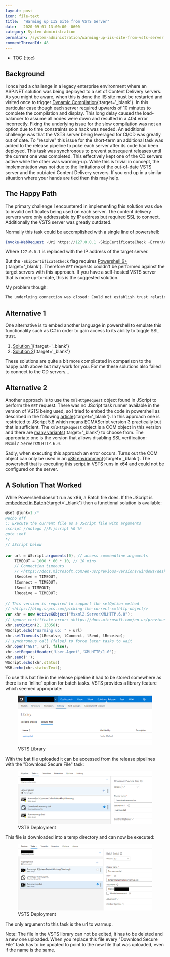 ```yaml
---
layout: post
icon: file-text
title:  "Warming up IIS Site from VSTS Server"
date:   2020-09-01 13:00:00 -0600
category: System Administration
permalink: /system-administration/warming-up-iis-site-from-vsts-server
commentThreadId: 48
---
```


* TOC
{:toc}

## Background

I once had a challenge in a legacy enterprise environment where an ASP.NET solution was being deployed to a set of Content Delivery
servers. As you might be aware, when this is done the IIS site must be restarted and visited once to trigger
[Dynamic Compilation](https://docs.microsoft.com/en-us/previous-versions/aspnet/ms366723(v=vs.100)){:target='_blank'}. In this particular case though
each server required upwards of 10 minutes to complete the compilation and display. This long delay caused the load-balancer to
assume all nodes were down and resulted in a 404 error incorrectly. Fixing the underlying issue for the slow compilation
was not an option due to time constraints so a hack was needed. An additional challenge was that the VSTS server being leveraged for
CI/CD was greatly out of date. To "resolve" this issue for the short-term an additional task was added to the release pipeline to
poke each server after its code had been deployed. This task was synchronous to prevent subsequent releases until the current one
was completed. This effectively kept one of the CD servers active while the other was warming-up. While this is trivial in concept,
the implementation was not due to the limitations of the out-of-date VSTS server and the outdated
Content Delivery servers. If you end up in a similar situation where your hands are tied then this may help.

## The Happy Path

The primary challenge I encountered in implementing this solution was due to invalid certificates being used on each server.
The content delivery servers were only addressable by IP address but required SSL to connect. Additionally the VSTS server was greatly outdated.

Normally this task could be accomplished with a single line of powershell:

```powershell
Invoke-WebRequest -Uri https://127.0.0.1 -SkipCertificateCheck -ErrorAction Stop
```

Where `127.0.0.1` is replaced with the IP address of the target server.

But the `-SkipCertificateCheck` flag requires [Powershell 6+](https://docs.microsoft.com/en-us/powershell/module/microsoft.powershell.utility/invoke-webrequest?view=powershell-6){:target='_blank'}.
Therefore `GET` requests couldn't be performed against the target servers with this approach. If you have a self-hosted VSTS server that is more up-to-date, this is the suggested solution.

My problem though:

```powershell
The underlying connection was closed: Could not establish trust relationship for the SSL/TLS secure channel.
```

## Alternative 1

One alternative is to embed another language in powershell to emulate this functionality such as C# in order to gain access to its ability to toggle SSL trust.

1. [Solution 1](https://stackoverflow.com/questions/46855241/ignoring-self-signed-certificates-from-powershell-invoke-restmethod-doesnt-work){:target='_blank'}
2. [Solution 2](http://web.archive.org/web/20200224131842/http://huddledmasses.org:80/blog/validating-self-signed-certificates-properly-from-powershell/){:target='_blank'}

These solutions are quite a bit more complicated in comparison to the happy path above but may work for you. For me these solutions also failed to connect to the CD servers...

## Alternative 2

Another approach is to use the `XmlHttpRequest` object found in JScript to perform the `GET` request. There was no JScript task runner available in the version
of VSTS being used, so I tried to embed the code in powershell as described in the following [article](https://devcentral.f5.com/s/articles/powershell-abcs-j-is-for-javascript){:target='_blank'}.
In this approach one is restricted to JScript 5.8 which means ECMAScript version 3 practically but that is sufficient. The `XmlHttpRequest` object is a COM object in this version and
there are [many variants](https://blog.srpcs.com/picking-the-correct-xmlhttp-object/){:target='_blank'} to choose from. The appropriate one is the version that allows disabling SSL verification: `Msxml2.ServerXMLHTTP.6.0`.

Sadly, when executing this approach an error occurs. Turns out the COM object can only be used in an [x86 environment](https://social.msdn.microsoft.com/Forums/vstudio/en-US/9f483589-28cf-4ff0-b7bf-18529dc08d10/retrieving-com-class-error-when-using-microsoft-script-control-in-c){:target='_blank'}. The powershell that is executing this script in VSTS runs in x64 and could not be configured on the server.

## A Solution That Worked

While Powershell doesn't run as x86, a Batch file does. If the JScript is [embedded in Batch](https://stackoverflow.com/questions/2325420/embed-javascript-in-bat-files){:target='_blank'} then a functional solution is available:

```js
@set @junk=1 /*
@echo off
:: Execute the current file as a JScript file with arguments
cscript //nologo //E:jscript %0 %*
goto :eof
*/
// JScript below

var url = WScript.arguments(0), // access commandline arguments
    TIMEOUT = 1000 * 60 * 10, // 10 mins
    // Connection timeouts 
    // <https://docs.microsoft.com/en-us/previous-versions/windows/desktop/ms760403(v=vs.85)?redirectedfrom=MSDN>
    lResolve = TIMEOUT,
    lConnect = TIMEOUT;
    lSend = TIMEOUT;
    lReceive = TIMEOUT;

// This version is required to support the setOption method
// <https://blog.srpcs.com/picking-the-correct-xmlhttp-object/>
var xhr = new ActiveXObject("Msxml2.ServerXMLHTTP.6.0");
// ignore certificate error: <https://docs.microsoft.com/en-us/previous-versions/windows/desktop/ms763811(v=vs.85)>
xhr.setOption(2, 13056);
WScript.echo("Warming up: " + url)
xhr.setTimeouts(lResolve, lConnect, lSend, lReceive);
// synchronous call (false) to force later tasks to wait
xhr.open("GET", url, false);
xhr.setRequestHeader('User-Agent','XMLHTTP/1.0');
xhr.send('');
WScript.echo(xhr.status)
WSH.echo(xhr.statusText);
```

To use this bat file in the release pipeline it had to be stored somewhere as there is no 'inline' option for batch tasks. VSTS provides a library feature which seemed appropriate:

<figure>
    <img src="/media-library/system-administration/warmup-1.png" alt="VSTS Library">
    <figcaption>VSTS Library</figcaption>
</figure>

With the bat file uploaded it can be accessed from the release pipelines with the "Download Secure File" task:

<figure>
    <img src="/media-library/system-administration/warmup-2.png" alt="VSTS Library">
    <figcaption>VSTS Deployment</figcaption>
</figure>

This file is downloaded into a temp directory and can now be executed:

<figure>
    <img src="/media-library/system-administration/warmup-3.png" alt="VSTS Library">
    <figcaption>VSTS Deployment</figcaption>
</figure>

The only argument to this task is the url to warmup.

Note: The file in the VSTS library can not be edited, it has to be deleted and a new one uploaded.
When you replace this file every "Download Secure File" task has to be updated to point to the new file that was uploaded, even if the name is the same.
